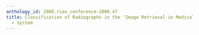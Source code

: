 ```yaml
---
anthology_id: 2000.riao_conference-2000.47
title: Classification of Radiographs in the 'Image Retrieval in Medical Applications'
  - System
---
```

